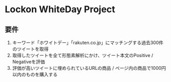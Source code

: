 # Lockon WhiteDay Project

## 要件

1. キーワード「ホワイトデー」「rakuten.co.jp」にマッチングする過去300件のツイートを取得
2. 取得したツイートを全て形態素解析にかけ、ツイート本文のPositive / Negativeを評価    
3. 評価が高いツイートに埋められているURLの商品 / ページ内の商品で1000円以内のものを購入する

